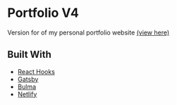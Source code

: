 # Portfolio V4
Version for of my personal portfolio website [(view here)](<https://bfgonzalez.netlify.com/>)

## Built With
- [React Hooks](<https://reactjs.org/docs/hooks-intro.html>)
- [Gatsby](<https://www.gatsbyjs.org/>)
- [Bulma](<https://bulma.io/>)
- [Netlify](<https://www.netlify.com/>)
